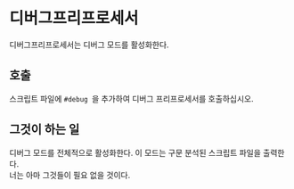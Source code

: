 # 디버그프리프로세서

디버그프리프로세서는 디버그 모드를 활성화한다.

## 호출

스크립트 파일에 `#debug `을 추가하여 디버그 프리프로세서를 호출하십시오.

## 그것이 하는 일

디버그 모드를 전체적으로 활성화한다. 이 모드는 구문 분석된 스크립트 파일을 출력한다.  
너는 아마 그것들이 필요 없을 것이다.